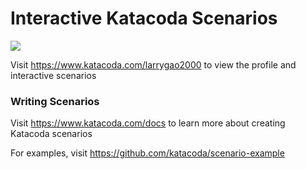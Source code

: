 # Interactive Katacoda Scenarios

[![](http://shields.katacoda.com/katacoda/larrygao2000/count.svg)](https://www.katacoda.com/larrygao2000 "Get your profile on Katacoda.com")

Visit https://www.katacoda.com/larrygao2000 to view the profile and interactive scenarios

### Writing Scenarios
Visit https://www.katacoda.com/docs to learn more about creating Katacoda scenarios

For examples, visit https://github.com/katacoda/scenario-example
